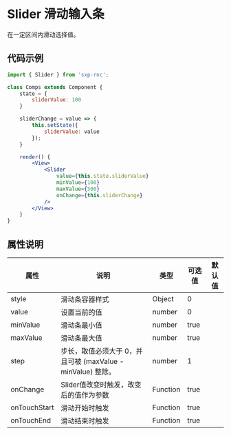 # Slider 滑动输入条

在一定区间内滑动选择值。

## 代码示例

```jsx
import { Slider } from 'sxp-rnc';

class Comps extends Component {
    state = {
        sliderValue: 100
    }

    sliderChange = value => {
        this.setState({
            sliderValue: value
       	});
    }

    render() {
        <View>
            <Slider
                value={this.state.sliderValue}
                minValue={100}
                maxValue={500}
                onChange={this.sliderChange}
            />
        </View>
    }
}

```

## 属性说明

| **属性** | **说明** | **类型** | **可选值** | **默认值** |
| --- | --- | --- | --- | --- |
| style | 滑动条容器样式 | Object | 0 |
| value | 设置当前的值 | number | 0 |
| minValue | 滑动条最小值 | number | true |
| maxValue | 滑动条最大值 | number | true |
| step | 步长，取值必须大于 0，并且可被 (maxValue - minValue) 整除。 | number | 1 |
| onChange | Slider值改变时触发，改变后的值作为参数 | Function | true |
| onTouchStart | 滑动开始时触发 | Function | true |
| onTouchEnd | 滑动结束时触发 | Function | true |